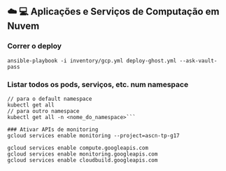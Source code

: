 ## :cloud: 💻 Aplicações e Serviços de Computação em Nuvem


### Correr o deploy
```
ansible-playbook -i inventory/gcp.yml deploy-ghost.yml --ask-vault-pass
```
### Listar todos os pods, serviços, etc. num namespace
```
// para o default namespace
kubectl get all
// para outro namespace
kubectl get all -n <nome_do_namespace>```

### Ativar APIs de monitoring
gcloud services enable monitoring --project=ascn-tp-g17

gcloud services enable compute.googleapis.com
gcloud services enable monitoring.googleapis.com
gcloud services enable cloudbuild.googleapis.com 
